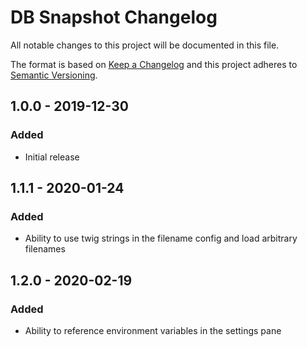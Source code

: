 # DB Snapshot Changelog

All notable changes to this project will be documented in this file.

The format is based on [Keep a Changelog](http://keepachangelog.com/) and this project adheres to [Semantic Versioning](http://semver.org/).

## 1.0.0 - 2019-12-30
### Added
- Initial release

## 1.1.1 - 2020-01-24
### Added
- Ability to use twig strings in the filename config and load arbitrary filenames

## 1.2.0 - 2020-02-19
### Added
- Ability to reference environment variables in the settings pane
